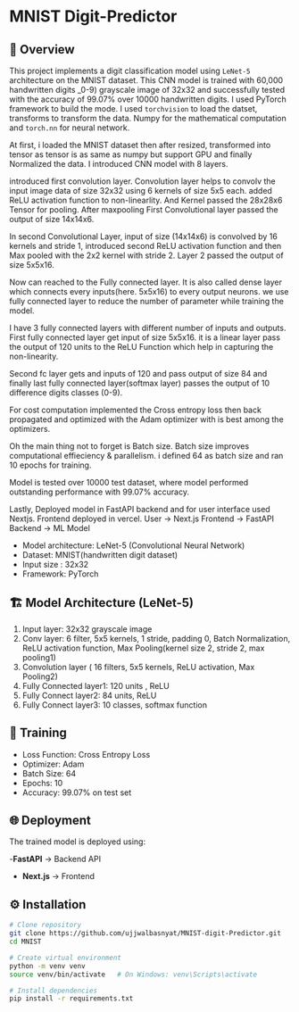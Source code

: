 # MNIST Digit-Predictor

## 📌 Overview
This project implements a digit classification model using `LeNet-5` architecture on the MNIST dataset. This CNN model is trained with 60,000
handwritten digits _0-9) grayscale image of 32x32 and successfully tested with the accuracy of 99.07% over 10000 handwritten digits. I used PyTorch framework to build the mode.
I used `torchvision` to load the datset, transforms to transform the data. Numpy for the mathematical computation and `torch.nn` for neural network.

At first, i loaded the MNIST dataset then after resized, transformed into tensor as tensor is as same as numpy but support GPU and finally Normalized the data. 
I introduced CNN model with 8 layers.

introduced first convolution layer. Convolution layer helps to convolv the input image data of size 32x32 using 6 kernels of size 5x5 each. added ReLU activation function to non-linearlity. And Kernel passed the 28x28x6 Tensor for pooling.
After maxpooling First Convolutional layer passed the output of size 14x14x6. 

In second Convolutional Layer, input of size (14x14x6) is convolved by 16 kernels and stride 1, introduced second ReLU activation function and then Max pooled with the 2x2 kernel with stride 2. Layer 2 passed the output of size 5x5x16.

Now can reached to the  Fully connected layer. It is also called dense layer which connects every inputs(here. 5x5x16) to every output neurons.
we use fully connected layer to reduce the number of parameter while training the model. 

I have 3 fully connected layers with different number of inputs and outputs. First fully connected layer get input of size 5x5x16. it is a linear layer pass the output of 120 units to the ReLU Function which help in capturing the non-linearity.

Second fc layer gets and inputs of 120 and pass output of size 84 and finally  last fully connected layer(softmax layer) passes the output of 10 difference digits classes (0-9).

For cost computation implemented the Cross entropy loss then back propagated and optimized with the Adam optimizer with is best among the optimizers.

Oh the main thing not to forget is Batch size. Batch size improves computational effieciency & parallelism. i defined 64 as batch size and ran 10 epochs for training.

Model is tested over 10000 test dataset, where model performed outstanding performance with 99.07% accuracy.

Lastly, Deployed model in FastAPI backend and for user interface used Nextjs. Frontend deployed in vercel.
User → Next.js Frontend → FastAPI Backend → ML Model

- Model architecture: LeNet-5 (Convolutional Neural Network)
- Dataset: MNIST(handwritten digit dataset)
- Input size : 32x32
- Framework: PyTorch

## 🏗 Model Architecture (LeNet-5)
1. Input layer: 32x32 grayscale image
2. Conv layer: 6 filter, 5x5 kernels, 1 stride, padding 0, Batch Normalization, ReLU activation function, Max Pooling(kernel size 2, stride 2, max pooling1)
3. Convolution layer ( 16 filters, 5x5 kernels, ReLU activation, Max Pooling2)
4. Fully Connected layer1: 120 units , ReLU
5. Fully Connect layer2: 84 units, ReLU
6. Fully Connect layer3: 10 classes, softmax function

## 🚀 Training
- Loss Function: Cross Entropy Loss
- Optimizer: Adam
- Batch Size: 64
- Epochs: 10
- Accuracy: 99.07% on test set

## 🌐 Deployment
The trained model is deployed using:

-**FastAPI** → Backend API
- **Next.js** → Frontend

## ⚙️ Installation
```bash
# Clone repository
git clone https://github.com/ujjwalbasnyat/MNIST-digit-Predictor.git
cd MNIST

# Create virtual environment
python -m venv venv
source venv/bin/activate   # On Windows: venv\Scripts\activate

# Install dependencies
pip install -r requirements.txt
